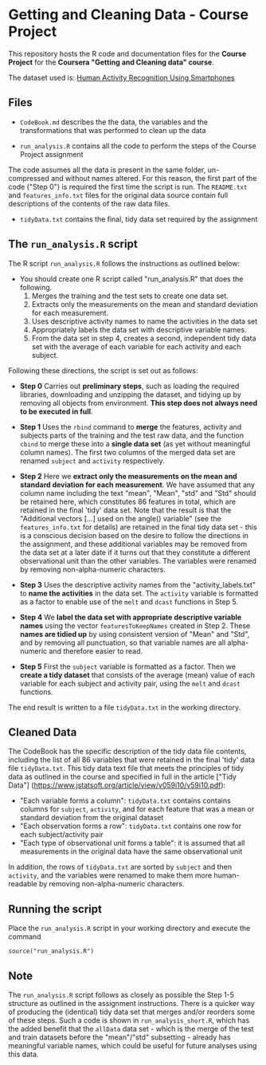Getting and Cleaning Data - Course Project
==========================================

This repository hosts the R code and documentation files for the **Course Project** for the **Coursera "Getting and Cleaning data" course**.

The dataset used is: [Human Activity Recognition Using Smartphones](http://archive.ics.uci.edu/ml/datasets/Human+Activity+Recognition+Using+Smartphones)

## Files

* `CodeBook.md` describes the the data, the variables and the transformations that was performed to clean up the data

* `run_analysis.R` contains all the code to perform the steps of the Course Project assignment

The code assumes all the data is present in the same folder, un-compressed and without names altered. For this reason, the first part of the code
("Step 0") is required the first time the script is run. The `README.txt` and `features_info.txt` files for the original data source contain full 
descriptions of the contents of the raw data files. 

* `tidyData.txt` contains the final, tidy data set required by the assignment

## The `run_analysis.R` script

The R script `run_analysis.R` follows the instructions as outlined below:

* You should create one R script called "run_analysis.R" that does the following.
	1. Merges the training and the test sets to create one data set.
	2. Extracts only the measurements on the mean and standard deviation for each measurement.
	3. Uses descriptive activity names to name the activities in the data set
	4. Appropriately labels the data set with descriptive variable names.
	5. From the data set in step 4, creates a second, independent tidy data set with the average of each variable for each activity and each subject.

Following these directions, the script is set out as follows:
* **Step 0**
Carries out **preliminary steps**, such as loading the required libraries, downloading and unzipping the dataset, 
and tidying up by removing all objects from environment. **This step does not always need to be executed in full**.

* **Step 1**
Uses the `rbind` command to **merge** the features, activity and subjects parts of the training and the test 
raw data, and the function `cbind` to merge these into a **single data set** (as yet without meaningful column names).
The first two columns of the merged data set are renamed `subject` and `activity` respectively.

* **Step 2**
Here we **extract only the measurements on the mean and standard deviation for each measurement**.
We have assumed that any column name including the text "mean", "Mean", "std" and "Std" should be retained here, 
which constitutes 86 features in total, which are retained in the final 'tidy' data set.
Note that the result is that the "Additional vectors [...] used on the angle() variable" 
(see the `features_info.txt` for details) are retained in the final tidy data set - this is a conscious decision based on
the desire to follow the directions in the assignment, and these additional variables may be removed from the 
data set at a later date if it turns out that they constitute a different observational unit than the other variables.
The variables were renamed by removing non-alpha-numeric characters.

* **Step 3**
Uses the descriptive activity names from the "activity_labels.txt" to **name the activities** in the data set.
The `activity` variable is formatted as a factor to enable use of the `melt` and `dcast` functions in Step 5.

* **Step 4**
We **label the data set with appropriate descriptive variable names** using the vector `featuresToKeepNames` created in Step 2.
These **names are tidied up** by using consistent version of "Mean" and "Std", and by removing all punctuation, so that variable
names are all alpha-numeric and therefore easier to read.

* **Step 5**
First the `subject` variable is formatted as a factor. Then we 
**create a tidy dataset** that consists of the average (mean) value of each variable for each subject and activity pair, using 
the `melt` and `dcast` functions.

The end result is written to a file `tidyData.txt` in the working directory.

## Cleaned Data

The CodeBook has the specific description of the tidy data file contents, including the list of all 86 variables that 
were retained in the final 'tidy' data file `tidyData.txt`. 
This tidy data text file that meets the principles of tidy data as outlined in the course and specified in full 
in the article ["Tidy Data"] (https://www.jstatsoft.org/article/view/v059i10/v59i10.pdf):

* "Each variable forms a column": `tidyData.txt` contains contains columns for `subject`, `activity`, 
and for each feature that was a mean or standard deviation from the original dataset
* "Each observation forms a row": `tidyData.txt` contains one row for each subject/activity pair 
* "Each type of observational unit forms a table": it is assumed that all measurements in the original data have the 
same observational unit

In addition, the rows of `tidyData.txt` are sorted by `subject` and then `activity`, and the variables were renamed to make them 
more human-readable by removing non-alpha-numeric characters.

## Running the script
Place the `run_analysis.R` script in your working directory and execute the command
```{r}
source("run_analysis.R")
```

## Note
The `run_analysis.R` script follows as closely as possible the Step 1-5 structure as outlined in the assignment instructions. 
There is a quicker way of producing the (identical) tidy data set that merges and/or reorders 
some of these steps. Such a code is shown in `run_analysis_short.R`, which has the added benefit that the `allData` data set - which is 
the merge of the test and train datasets before the "mean"/"std" subsetting - already has meaningful variable names, which could
be useful for future analyses using this data.